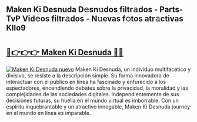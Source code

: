 ## Maken Ki Desnuda D𝚎sn𝚞dos filtr𝚊dos - Parts-TvP Vid𝚎os filtr𝚊dos - N𝚞evas f𝚘tos atr𝚊ctivas KlIo9

# <h2><a href="http://mb1qlo.tromn.icu/?c=Maken+Ki+Desnuda">🔗👉👉👉 Maken Ki Desnuda 🔗🔗</a></h2>

[![Maken Ki Desnuda nuevo](https://i.imgur.com/pEAQMta.gif)](http://mb1qlo.tromn.icu/?c=Maken+Ki+Desnuda)
Maken Ki Desnuda, un individuo multifacético y divisivo, se resiste a la descripción simple. Su forma innovadora de interactuar con el público en línea ha fascinado y enfurecido a los espectadores, encendiendo debates sobre la privacidad, la moralidad y las complejidades de las sociedades digitales. Independientemente de sus decisiones futuras, su huella en el mundo virtual es imborrable. Con un espíritu inquebrantable y un atractivo innegable, Maken Ki Desnuda journey en el mundo en línea es imparable.
